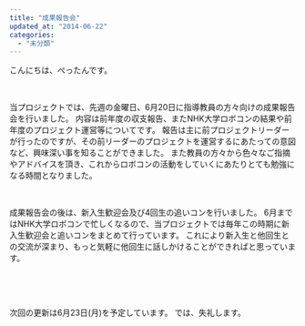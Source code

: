 ```yaml
---
title: "成果報告会"
updated_at: "2014-06-22"
categories: 
  - "未分類"
---
```


こんにちは、ぺったんです。

 

当プロジェクトでは、先週の金曜日、6月20日に指導教員の方々向けの成果報告会を行いました。 内容は前年度の収支報告、またNHK大学ロボコンの結果や前年度のプロジェクト運営等についてです。 報告は主に前プロジェクトリーダーが行ったのですが、その前リーダーのプロジェクトを運営するにあたっての意図など、興味深い事を知ることができました。 また教員の方々から色々なご指摘やアドバイスを頂き、これからロボコンの活動をしていくにあたりとても勉強になる時間となりました。

 

成果報告会の後は、新入生歓迎会及び4回生の追いコンを行いました。 6月まではNHK大学ロボコンで忙しくなるので、当プロジェクトでは毎年この時期に新入生歓迎会と追いコンをまとめて行っています。 これにより新入生と他回生との交流が深まり、もっと気軽に他回生に話しかけることができればと思っています。

 

 

次回の更新は6月23日(月)を予定しています。 では、失礼します。
